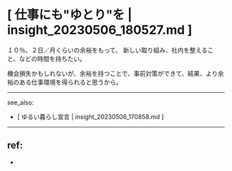 # [ 仕事にも"ゆとり"を | insight_20230506_180527.md ]

１０％、２日／月くらいの余裕をもって、
新しい取り組み、社内を整えること、などの時間を持ちたい。

機会損失かもしれないが、余裕を持つことで、事前対策ができて、結果、より余裕のある仕事環境を得られると思うから。

---
see_also:
- [ ゆるい暮らし宣言 | insight_20230506_170858.md ]

---
ref:
-
-


